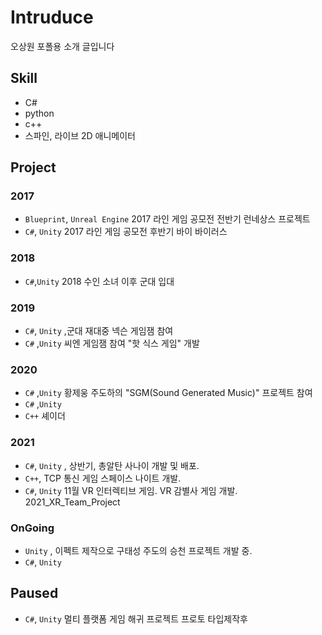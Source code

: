 # Intruduce
오상원 포폴용 소개 글입니다


## Skill

- C#
- python
- c++
- 스파인, 라이브 2D 애니메이터

## Project

### 2017
- `Blueprint`, `Unreal Engine`  2017 라인 게임 공모전 전반기 런네상스 프로젝트 
- `C#`, `Unity`  2017 라인 게임 공모전 후반기 바이 바이러스
### 2018
- `C#`,`Unity` 2018 수인 소녀 이후 군대 입대 

### 2019
- `C#`, `Unity` ,군대 재대중 넥슨 게임잼 참여
- `C#` ,`Unity` 씨엔 게임잼 참여 "핫 식스 게임" 개발

### 2020 
- `C#` ,`Unity` 황제웅 주도하의 "SGM(Sound Generated Music)" 프로젝트 참여
- `C#` ,`Unity` 
- `C++` 셰이더
### 2021 
-  `C#`, `Unity` , 상반기, 총알탄 사나이 개발 및 배포.
-  `C++`, TCP 통신  게임 스페이스 나이트 개발.  
-  `C#`, `Unity` 11월 VR 인터렉티브 게임. VR 감별사 게임 개발. 2021_XR_Team_Project

### OnGoing
-  `Unity` , 이펙트 제작으로 구태성 주도의 승천 프로젝트 개발 중.
-  `C#`, `Unity`

## Paused
-  `C#`, `Unity` 멀티 플랫폼 게임 해귀 프로젝트 프로토 타입제작후 


